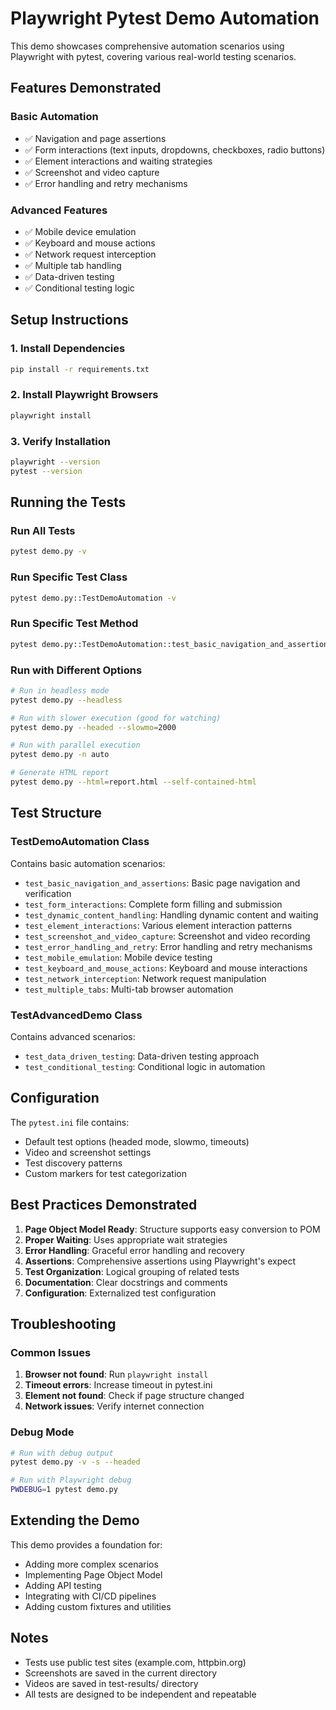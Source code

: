 # Playwright Pytest Demo Automation

This demo showcases comprehensive automation scenarios using Playwright with pytest, covering various real-world testing scenarios.

## Features Demonstrated

### Basic Automation
- ✅ Navigation and page assertions
- ✅ Form interactions (text inputs, dropdowns, checkboxes, radio buttons)
- ✅ Element interactions and waiting strategies
- ✅ Screenshot and video capture
- ✅ Error handling and retry mechanisms

### Advanced Features
- ✅ Mobile device emulation
- ✅ Keyboard and mouse actions
- ✅ Network request interception
- ✅ Multiple tab handling
- ✅ Data-driven testing
- ✅ Conditional testing logic

## Setup Instructions

### 1. Install Dependencies
```bash
pip install -r requirements.txt
```

### 2. Install Playwright Browsers
```bash
playwright install
```

### 3. Verify Installation
```bash
playwright --version
pytest --version
```

## Running the Tests

### Run All Tests
```bash
pytest demo.py -v
```

### Run Specific Test Class
```bash
pytest demo.py::TestDemoAutomation -v
```

### Run Specific Test Method
```bash
pytest demo.py::TestDemoAutomation::test_basic_navigation_and_assertions -v
```

### Run with Different Options
```bash
# Run in headless mode
pytest demo.py --headless

# Run with slower execution (good for watching)
pytest demo.py --headed --slowmo=2000

# Run with parallel execution
pytest demo.py -n auto

# Generate HTML report
pytest demo.py --html=report.html --self-contained-html
```

## Test Structure

### TestDemoAutomation Class
Contains basic automation scenarios:
- `test_basic_navigation_and_assertions`: Basic page navigation and verification
- `test_form_interactions`: Complete form filling and submission
- `test_dynamic_content_handling`: Handling dynamic content and waiting
- `test_element_interactions`: Various element interaction patterns
- `test_screenshot_and_video_capture`: Screenshot and video recording
- `test_error_handling_and_retry`: Error handling and retry mechanisms
- `test_mobile_emulation`: Mobile device testing
- `test_keyboard_and_mouse_actions`: Keyboard and mouse interactions
- `test_network_interception`: Network request manipulation
- `test_multiple_tabs`: Multi-tab browser automation

### TestAdvancedDemo Class
Contains advanced scenarios:
- `test_data_driven_testing`: Data-driven testing approach
- `test_conditional_testing`: Conditional logic in automation

## Configuration

The `pytest.ini` file contains:
- Default test options (headed mode, slowmo, timeouts)
- Video and screenshot settings
- Test discovery patterns
- Custom markers for test categorization

## Best Practices Demonstrated

1. **Page Object Model Ready**: Structure supports easy conversion to POM
2. **Proper Waiting**: Uses appropriate wait strategies
3. **Error Handling**: Graceful error handling and recovery
4. **Assertions**: Comprehensive assertions using Playwright's expect
5. **Test Organization**: Logical grouping of related tests
6. **Documentation**: Clear docstrings and comments
7. **Configuration**: Externalized test configuration

## Troubleshooting

### Common Issues

1. **Browser not found**: Run `playwright install`
2. **Timeout errors**: Increase timeout in pytest.ini
3. **Element not found**: Check if page structure changed
4. **Network issues**: Verify internet connection

### Debug Mode
```bash
# Run with debug output
pytest demo.py -v -s --headed

# Run with Playwright debug
PWDEBUG=1 pytest demo.py
```

## Extending the Demo

This demo provides a foundation for:
- Adding more complex scenarios
- Implementing Page Object Model
- Adding API testing
- Integrating with CI/CD pipelines
- Adding custom fixtures and utilities

## Notes

- Tests use public test sites (example.com, httpbin.org)
- Screenshots are saved in the current directory
- Videos are saved in test-results/ directory
- All tests are designed to be independent and repeatable 